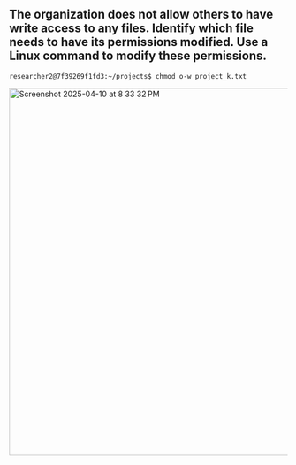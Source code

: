 ## The organization does not allow others to have write access to any files. Identify which file needs to have its permissions modified. Use a Linux command to modify these permissions.
`researcher2@7f39269f1fd3:~/projects$ chmod o-w project_k.txt`


<img width="665" alt="Screenshot 2025-04-10 at 8 33 32 PM" src="https://github.com/user-attachments/assets/15f6ab45-7d91-403b-85d7-5047d8944924" />
